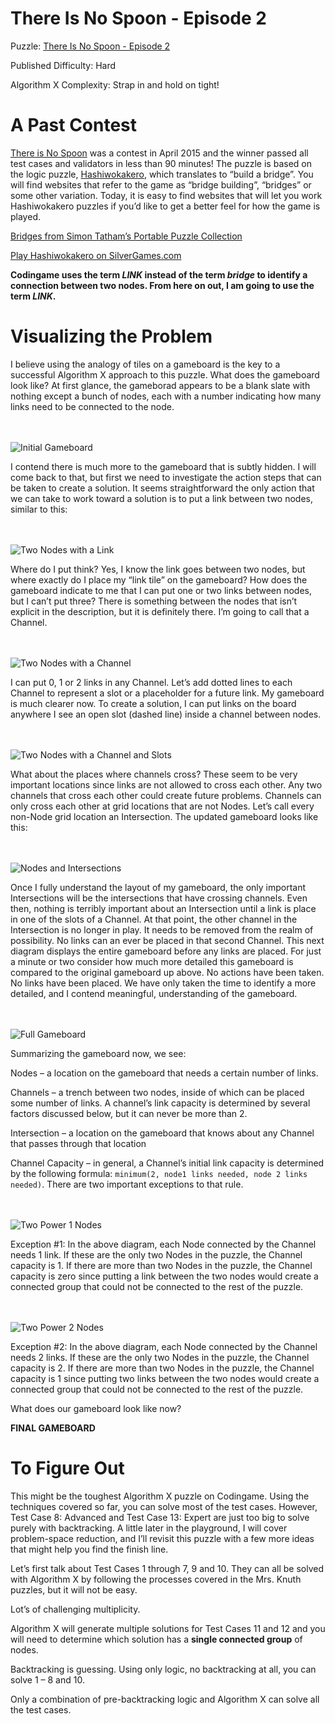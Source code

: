 # There Is No Spoon - Episode 2

Puzzle: [There Is No Spoon - Episode 2](https://www.codingame.com/training/hard/there-is-no-spoon-episode-2)

Published Difficulty: Hard

Algorithm X Complexity: Strap in and hold on tight!

# A Past Contest

[There is No Spoon]( https://www.codingame.com/contests/there-is-no-spoon/leaderboard) was a contest in April 2015 and the winner passed all test cases and validators in less than 90 minutes! The puzzle is based on the logic puzzle, [Hashiwokakero]( https://en.wikipedia.org/wiki/Hashiwokakero), which translates to “build a bridge”. You will find websites that refer to the game as “bridge building”, “bridges” or some other variation. Today, it is easy to find websites that will let you work Hashiwokakero puzzles if you’d like to get a better feel for how the game is played.

[Bridges from Simon Tatham’s Portable Puzzle Collection]( https://www.chiark.greenend.org.uk/~sgtatham/puzzles/js/bridges.html)

[Play Hashiwokakero on SilverGames.com]( https://www.silvergames.com/en/hashiwokakero)

__Codingame uses the term _LINK_ instead of the term _bridge_ to identify a connection between two nodes. From here on out, I am going to use the term _LINK_.__

# Visualizing the Problem

I believe using the analogy of tiles on a gameboard is the key to a successful Algorithm X approach to this puzzle. What does the gameboard look like? At first glance, the gameborad appears to be a blank slate with nothing except a bunch of nodes, each with a number indicating how many links need to be connected to the node.

<BR><BR>
![Initial Gameboard](Nodes.png)
<BR>

I contend there is much more to the gameboard that is subtly hidden. I will come back to that, but first we need to investigate the action steps that can be taken to create a solution. It seems straightforward the only action that we can take to work toward a solution is to put a link between two nodes, similar to this:

<BR><BR>
![Two Nodes with a Link](TwoNodesOneLink.png)
<BR>

Where do I put think? Yes, I know the link goes between two nodes, but where exactly do I place my “link tile” on the gameboard? How does the gameboard indicate to me that I can put one or two links between nodes, but I can’t put three? There is something between the nodes that isn’t explicit in the description, but it is definitely there. I’m going to call that a Channel.

<BR><BR>
![Two Nodes with a Channel](TwoNodesOneChannel.png)
<BR>

I can put 0, 1 or 2 links in any Channel. Let’s add dotted lines to each Channel to represent a slot or a placeholder for a future link. My gameboard is much clearer now. To create a solution, I can put links on the board anywhere I see an open slot (dashed line) inside a channel between nodes.

<BR><BR>
![Two Nodes with a Channel and Slots](TwoNodesOneChannelWithSlots.png)
<BR>

What about the places where channels cross? These seem to be very important locations since links are not allowed to cross each other. Any two channels that cross each other could create future problems. Channels can only cross each other at grid locations that are not Nodes. Let’s call every non-Node grid location an Intersection. The updated gameboard looks like this:

<BR><BR>
![Nodes and Intersections](NodesAndIntersections.png)
<BR>

Once I fully understand the layout of my gameboard, the only important Intersections will be the intersections that have crossing channels. Even then, nothing is terribly important about an Intersection until a link is place in one of the slots of a Channel. At that point, the other channel in the Intersection is no longer in play. It needs to be removed from the realm of possibility. No links can an ever be placed in that second Channel. This next diagram displays the entire gameboard before any links are placed. For just a minute or two consider how much more detailed this gameboard is compared to the original gameboard up above. No actions have been taken. No links have been placed. We have only taken the time to identify a more detailed, and I contend meaningful, understanding of the gameboard.

<BR><BR>
![Full Gameboard](FullGameboard.png)
<BR>

Summarizing the gameboard now, we see:

Nodes – a location on the gameboard that needs a certain number of links.

Channels – a trench between two nodes, inside of which can be placed some number of links. A channel’s link capacity is determined by several factors discussed below, but it can never be more than 2.

Intersection – a location on the gameboard that knows about any Channel that passes through that location

Channel Capacity – in general, a Channel’s initial link capacity is determined by the following formula: `minimum(2, node1 links needed, node 2 links needed)`. There are two important exceptions to that rule.


<BR><BR>
![Two Power 1 Nodes](TwoPower1Nodes.png)
<BR>

Exception #1: In the above diagram, each Node connected by the Channel needs 1 link. If these are the only two Nodes in the puzzle, the Channel capacity is 1. If there are more than two Nodes in the puzzle, the Channel capacity is zero since putting a link between the two nodes would create a connected group that could not be connected to the rest of the puzzle.

<BR><BR>
![Two Power 2 Nodes](TwoPower2Nodes.png)
<BR>

Exception #2: In the above diagram, each Node connected by the Channel needs 2 links. If these are the only two Nodes in the puzzle, the Channel capacity is 2. If there are more than two Nodes in the puzzle, the Channel capacity is 1 since putting two links between the two nodes would create a connected group that could not be connected to the rest of the puzzle.

What does our gameboard look like now?

__FINAL GAMEBOARD__








# To Figure Out

This might be the toughest Algorithm X puzzle on Codingame. Using the techniques covered so far, you can solve most of the test cases. However, Test Case 8: Advanced and Test Case 13: Expert are just too big to solve purely with backtracking. A little later in the playground, I will cover problem-space reduction, and I’ll revisit this puzzle with a few more ideas that might help you find the finish line.

Let’s first talk about Test Cases 1 through 7, 9 and 10. They can all be solved with Algorithm X by following the processes covered in the Mrs. Knuth puzzles, but it will not be easy.

Lot’s of challenging multiplicity.


Algorithm X will generate multiple solutions for Test Cases 11 and 12 and you will need to determine which solution has a __single connected group__ of nodes.



Backtracking is guessing. Using only logic, no backtracking at all, you can solve 1 – 8 and 10.

Only a combination of pre-backtracking logic and Algorithm X can solve all the test cases.

